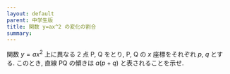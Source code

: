 ```yaml
---
layout: default
parent: 中学生版
title: 関数 y=ax^2 の変化の割合
summary: 
---
```


関数 $y=ax^2$ 上に異なる $2$ 点 $\mathrm{P}$, $\mathrm{Q}$ をとり, $\mathrm{P}$, $\mathrm{Q}$ の $x$ 座標をそれぞれ $p$, $q$ とする. このとき, 直線 $\mathrm{PQ}$ の傾きは $a(p+q)$ と表されることを示せ.